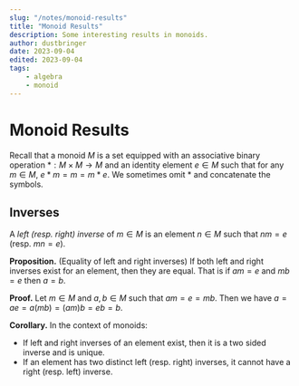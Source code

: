 ```yaml
---
slug: "/notes/monoid-results"
title: "Monoid Results"
description: Some interesting results in monoids.
author: dustbringer
date: 2023-09-04
edited: 2023-09-04
tags:
    - algebra
    - monoid
---
```


# Monoid Results

Recall that a monoid $M$ is a set equipped with an associative binary operation $* : M \times M \to M$ and an identity element $e \in M$ such that for any $m \in M$, $e*m = m = m*e$. We sometimes omit $*$ and concatenate the symbols.

## Inverses
A *left (resp. right) inverse* of $m \in M$ is an element $n \in M$ such that $nm = e$ (resp. $mn = e$).

**Proposition.** (Equality of left and right inverses)
If both left and right inverses exist for an element, then they are equal. That is if $am = e$ and $mb = e$ then $a = b$.

**Proof.**
Let $m \in M$ and $a,b \in M$ such that $am = e = mb$. Then we have $a = ae = a(mb) = (am)b = eb = b$.

**Corollary.**
In the context of monoids:
- If left and right inverses of an element exist, then it is a two sided inverse and is unique.
- If an element has two distinct left (resp. right) inverses, it cannot have a right (resp. left) inverse.

